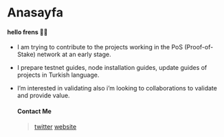 # Anasayfa

#### hello frens 👾🧪

* I am trying to contribute to the projects working in the PoS (Proof-of-Stake) network at an early stage.
* I prepare testnet guides, node installation guides, update guides of projects in Turkish language.
* I’m interested in validating also i’m looking to collaborations to validate and provide value.


    #### Contact Me

    > [twitter](https://twitter.com/xyznodes) [website](https://xyznodes.xyz/)
